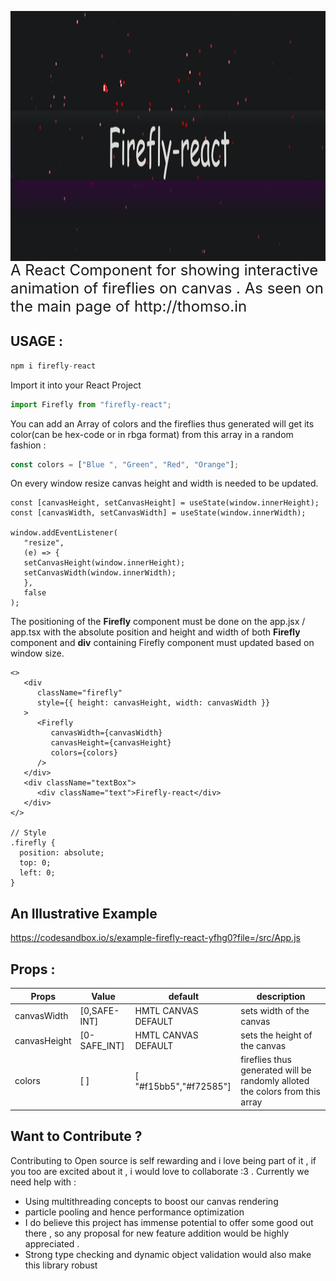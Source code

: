<img src="./src/assets/img.png"
     alt="Markdown Monster icon"
     style="float: left; margin-right: 10px; height: 400px"/>

<p style="font-size: 1.5rem">
A React Component for showing interactive animation of fireflies on canvas . As seen on the main page of http://thomso.in
</p>


## USAGE :

```js
npm i firefly-react
```

Import it into your React Project

```js
import Firefly from "firefly-react";
```

You can add an Array of colors and the fireflies thus generated will get its color(can be hex-code or in rbga format) from this array in a random fashion :

```js
const colors = ["Blue ", "Green", "Red", "Orange"];
```

On every window resize canvas height and width is needed to be updated.

```JSX
const [canvasHeight, setCanvasHeight] = useState(window.innerHeight);
const [canvasWidth, setCanvasWidth] = useState(window.innerWidth);

window.addEventListener(
   "resize",
   (e) => {
   setCanvasHeight(window.innerHeight);
   setCanvasWidth(window.innerWidth);
   },
   false
);
```

The positioning of the **Firefly** component must be done on the app.jsx / app.tsx with the absolute position and height and width of both **Firefly** component and **div** containing Firefly component must updated based on window size.

```JSX
<>
   <div
      className="firefly"
      style={{ height: canvasHeight, width: canvasWidth }}
   >
      <Firefly
         canvasWidth={canvasWidth}
         canvasHeight={canvasHeight}
         colors={colors}
      />
   </div>
   <div className="textBox">
      <div className="text">Firefly-react</div>
   </div>
</>

// Style
.firefly {
  position: absolute;
  top: 0;
  left: 0;
}
```

## An Illustrative Example

https://codesandbox.io/s/example-firefly-react-yfhg0?file=/src/App.js

## Props :

| Props                    | Value                 | default             | description                                                                                                                                                      |
| ------------------------ | --------------------- | ------------------- | ---------------------------------------------------------------------------------------------------------------------------------------------------------------- |
| canvasWidth              | [0,SAFE-INT]          | HMTL CANVAS DEFAULT | sets width of the canvas                                                                                                                                         |
| canvasHeight             | [0-SAFE_INT]          | HMTL CANVAS DEFAULT | sets the height of the canvas                                                                                                                                    |
| colors                   | [ ]                   |  [ "#f15bb5","#f72585"]         | fireflies thus generated will be randomly alloted the colors from this array                                                                                     |



## Want to Contribute ?

Contributing to Open source is self rewarding and i love being part of it , if you too are excited about it , i would love to collaborate :3 .
Currently we need help with :

- Using multithreading concepts to boost our canvas rendering
- particle pooling and hence performance optimization
- I do believe this project has immense potential to offer some good out there , so any proposal for new feature addition would be highly appreciated .
- Strong type checking and dynamic object validation would also make this library robust
